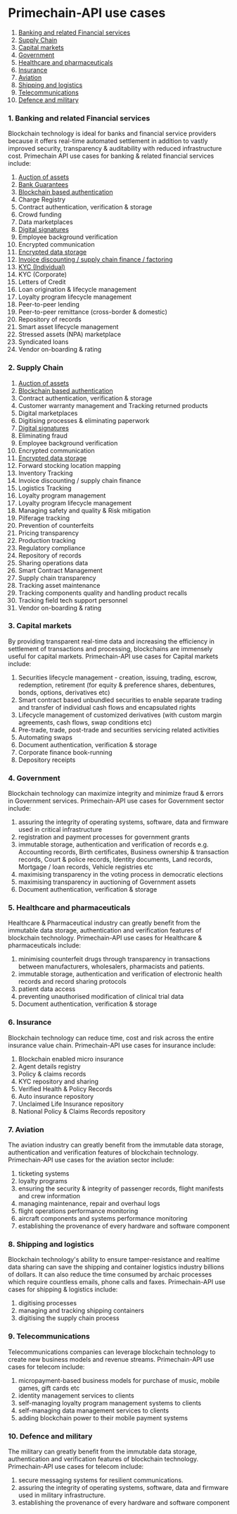 # Primechain-API use cases

1. [Banking and related Financial services](#1-banking-and-related-financial-services)
2. [Supply Chain](#2-supply-chain)
3. [Capital markets](#3-capital-markets)
4. [Government](#4-government)
5. [Healthcare and pharmaceuticals](#5-healthcare-and-pharmaceuticals)
6. [Insurance](#6-insurance)
7. [Aviation](#7-aviation)
8. [Shipping and logistics](#8-shipping-and-logistics)
9. [Telecommunications](#9-telecommunications)
10. [Defence and military](#10-defence-and-military)

### 1. Banking and related Financial services
Blockchain technology is ideal for banks and financial service providers because it offers real-time automated settlement in addition to vastly improved security, transparency & auditability with reduced infrastructure cost. Primechain API use cases for banking & related financial services include:

1.	[Auction of assets](https://github.com/Primechain/primechain-api-docs/blob/master/docs/usecases/auction.md)
2. [Bank Guarantees](https://github.com/Primechain/primechain-api-docs/blob/master/docs/usecases/bank_guarantee.md)
3.	[Blockchain based authentication](https://github.com/Primechain/primechain-api-docs/blob/master/docs/Authentication.MD)
4.	Charge Registry
5.	Contract authentication, verification & storage	
6. Crowd funding 
7.	Data marketplaces
8.	[Digital signatures](https://github.com/Primechain/primechain-api-docs/blob/master/docs/Digital%20signatures.MD)
9.	Employee background verification
10.	Encrypted communication
11.	[Encrypted data storage](https://github.com/Primechain/primechain-api-docs/blob/master/docs/Encrypted%20data%20storage.MD)
12.	[Invoice discounting / supply chain finance / factoring](https://github.com/Primechain/primechain-api-docs/blob/master/docs/usecases/invoice_discounting.md)
13. [KYC (Individual)](https://github.com/Primechain/primechain-api-docs/blob/master/docs/usecases/kyc_individual.md)
14. KYC (Corporate)
15. Letters of Credit 
16.	Loan origination & lifecycle management
17.	Loyalty program lifecycle management
18.	Peer-to-peer lending
19.	Peer-to-peer remittance (cross-border & domestic)
20.	Repository of records 
21.	Smart asset lifecycle management
22.	Stressed assets (NPA) marketplace
23.	Syndicated loans
24.	Vendor on-boarding & rating

### 2. Supply Chain
1.	[Auction of assets](https://github.com/Primechain/primechain-api-docs/blob/master/docs/usecases/auction.md)
2.	[Blockchain based authentication](https://github.com/Primechain/primechain-api-docs/blob/master/docs/Authentication.MD)
3. Contract authentication, verification & storage
4. Customer warranty management and Tracking returned products
5. Digital marketplaces
6. Digitising processes & eliminating paperwork
7. [Digital signatures](https://github.com/Primechain/primechain-api-docs/blob/master/docs/Digital%20signatures.MD)
8. Eliminating fraud
9. Employee background verification
10. Encrypted communication
11.	[Encrypted data storage](https://github.com/Primechain/primechain-api-docs/blob/master/docs/Encrypted%20data%20storage.MD)
12. Forward stocking location mapping
13. Inventory Tracking
14. Invoice discounting / supply chain finance
15. Logistics Tracking
16. Loyalty program management
17.	Loyalty program lifecycle management
18. Managing safety and quality & Risk mitigation
19. Pilferage tracking
20. Prevention of counterfeits
21. Pricing transparency
22. Production tracking
23. Regulatory compliance
24. Repository of records 
25. Sharing operations data
26. Smart Contract Management
27. Supply chain transparency
28. Tracking asset maintenance
29. Tracking components quality and handling product recalls
30. Tracking field tech support personnel
31. Vendor on-boarding & rating

### 3. Capital markets
By providing transparent real-time data and increasing the efficiency in settlement of transactions and processing, blockchains are immensely useful for capital markets. Primechain-API use cases for Capital markets include:

1. Securities lifecycle management - creation, issuing, trading, escrow, redemption, retirement (for equity & preference shares, debentures, bonds, options, derivatives etc)
2. Smart contract based unbundled securities to enable separate trading and transfer of individual cash flows and encapsulated rights
3. Lifecycle management of customized derivatives (with custom margin agreements, cash flows, swap conditions etc)
4. Pre-trade, trade, post-trade and securities servicing related activities
5. Automating swaps
6. Document authentication, verification & storage
7. Corporate finance book-running
8. Depository receipts
 

### 4. Government
Blockchain technology can maximize integrity and minimize fraud & errors in Government services. Primechain-API use cases for Government sector include:

1. assuring the integrity of operating systems, software, data and firmware used in critical infrastructure
2. registration and payment processes for government grants
3. immutable storage, authentication and verification of records e.g. Accounting records, Birth certificates, Business ownership & transaction records, Court & police records, Identity documents, Land records, Mortgage / loan records, Vehicle registries etc
4. maximising transparency in the voting process in democratic elections
5. maximising transparency in auctioning of Government assets
6. Document authentication, verification & storage
 

### 5. Healthcare and pharmaceuticals
Healthcare & Pharmaceutical industry can greatly benefit from the immutable data storage, authentication and verification features of blockchain technology. Primechain-API use cases for Healthcare & pharmaceuticals include:

1. minimising counterfeit drugs through transparency in transactions between manufacturers, wholesalers, pharmacists and patients.
2. immutable storage, authentication and verification of electronic health records and record sharing protocols
3. patient data access
4. preventing unauthorised modification of clinical trial data
5. Document authentication, verification & storage
 

### 6. Insurance
Blockchain technology can reduce time, cost and risk across the entire insurance value chain. Primechain-API use cases for insurance include:

1. Blockchain enabled micro insurance
2. Agent details registry
3. Policy & claims records
4. KYC repository and sharing
5. Verified Health & Policy Records
6. Auto insurance repository
7. Unclaimed Life Insurance repository
8. National Policy & Claims Records repository
 
### 7. Aviation
The aviation industry can greatly benefit from the immutable data storage, authentication and verification features of blockchain technology. Primechain-API use cases for the aviation sector include:

1. ticketing systems
2. loyalty programs
3. ensuring the security & integrity of passenger records, flight manifests and crew information
4. managing maintenance, repair and overhaul logs
5. flight operations performance monitoring
6. aircraft components and systems performance monitoring
7. establishing the provenance of every hardware and software component

### 8. Shipping and logistics
Blockchain technology's ability to ensure tamper-resistance and realtime data sharing can save the shipping and container logistics industry billions of dollars. It can also reduce the time consumed by archaic processes which require countless emails, phone calls and faxes. Primechain-API use cases for shipping & logistics include:

1. digitising processes
2. managing and tracking shipping containers
3. digitising the supply chain process
 
### 9. Telecommunications
Telecommunications companies can leverage blockchain technology to create new business models and revenue streams. Primechain-API use cases for telecom include:

1. micropayment-based business models for purchase of music, mobile games, gift cards etc
2. identity management services to clients
3. self-managing loyalty program management systems to clients
4. self-managing data management services to clients
5. adding blockchain power to their mobile payment systems
 

### 10. Defence and military
The military can greatly benefit from the immutable data storage, authentication and verification features of blockchain technology. Primechain-API use cases for telecom include:

1. secure messaging systems for resilient communications.
2. assuring the integrity of operating systems, software, data and firmware used in military infrastructure.
3. establishing the provenance of every hardware and software component
 
